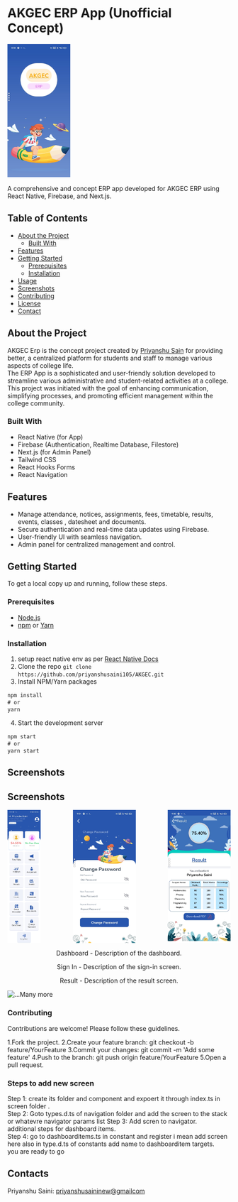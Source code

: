 # AKGEC ERP App (Unofficial Concept)

  <img src="./src/assets/screenShots/splash.jpg" alt="App Screenshot" height="300">


A comprehensive and concept ERP app developed for AKGEC ERP using React Native, Firebase, and Next.js.

## Table of Contents

- [About the Project](#about-the-project)
  - [Built With](#built-with)
- [Features](#features)
- [Getting Started](#getting-started)
  - [Prerequisites](#prerequisites)
  - [Installation](#installation)
- [Usage](#usage)
- [Screenshots](#screenshots)
- [Contributing](#contributing)
- [License](#license)
- [Contact](#contact)

## About the Project

AKGEC Erp is the concept project created by [Priyanshu Sain](https://github.com/priyanshusaini105) for providing better, a centralized platform for students and staff to manage various aspects of college life.  
The ERP App is a sophisticated and user-friendly solution developed to streamline various administrative and student-related activities at a college. This project was initiated with the goal of enhancing communication, simplifying processes, and promoting efficient management within the college community.

### Built With

- React Native (for App)
- Firebase (Authentication, Realtime Database, Filestore)
- Next.js (for Admin Panel)
- Tailwind CSS
- React Hooks Forms
- React Navigation

## Features

- Manage attendance, notices, assignments, fees, timetable, results, events, classes , datesheet and documents.
- Secure authentication and real-time data updates using Firebase.
- User-friendly UI with seamless navigation.
- Admin panel for centralized management and control.


## Getting Started

To get a local copy up and running, follow these steps.

### Prerequisites

- [Node.js](https://nodejs.org/)
- [npm](https://www.npmjs.com/) or [Yarn](https://yarnpkg.com/)

### Installation

1. setup react native env as per [React Native Docs](https://reactnative.dev/docs/environment-setup)
2. Clone the repo
   `git clone https://github.com/priyanshusaini105/AKGEC.git`
3. Install NPM/Yarn packages

```
npm install
# or
yarn
```

4. Start the development server

```
npm start
# or
yarn start
```
## Screenshots

## Screenshots

<div style="display: flex; flex-direction: row; justify-content: space-between; align-items: center;">
  <img src="./src/assets/screenShots/dashboard.jpg" alt="Dashboard" height="300">
  <img src="./src/assets/screenShots/SignIn.jpg" alt="SignIn" height="300">
  <img src="./src/assets/screenShots/result.jpg" alt="Result" height="300">
</div>

<div style="text-align: center;">
  <p>Dashboard - Description of the dashboard.</p>
  <p>Sign In - Description of the sign-in screen.</p>
  <p>Result - Description of the result screen.</p>
</div>


![...Many more](./src/assets/screenShots/)

### Contributing
Contributions are welcome! Please follow these guidelines.

1.Fork the project.
2.Create your feature branch: git checkout -b feature/YourFeature
3.Commit your changes: git commit -m 'Add some feature'
4.Push to the branch: git push origin feature/YourFeature
5.Open a pull request.

### Steps to add new screen

Step 1: create its folder and component and expoert it through index.ts in screen folder .  
Step 2: Goto types.d.ts of navigation folder and add the screen to the stack or whatevre navigator params list
Step 3: Add scren to navigator.  
additional steps for dashboard items.  
Step 4: go to dashboarditems.ts in constant and register i mean add screen here also in type.d.ts of constants add name to dashboarditem targets.  
you are ready to go

## Contacts
Priyanshu Saini: [priyanshusaininew@gmailcom](priyanshusaininew@gmailcom)